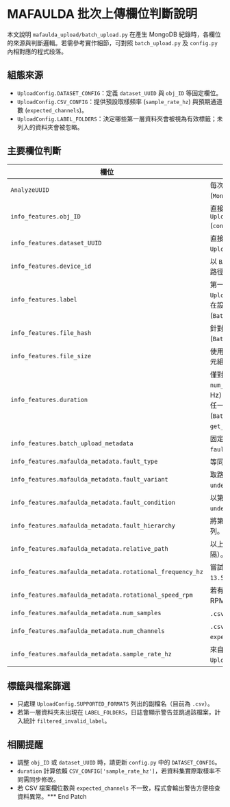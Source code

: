 # MAFAULDA 批次上傳欄位判斷說明

本文說明 `mafaulda_upload/batch_upload.py` 在產生 MongoDB 紀錄時，各欄位的來源與判斷邏輯。若需參考實作細節，可對照 `batch_upload.py` 及 `config.py` 內相對應的程式段落。

## 組態來源

- `UploadConfig.DATASET_CONFIG`：定義 `dataset_UUID` 與 `obj_ID` 等固定欄位。
- `UploadConfig.CSV_CONFIG`：提供預設取樣頻率 (`sample_rate_hz`) 與預期通道數 (`expected_channels`)。
- `UploadConfig.LABEL_FOLDERS`：決定哪些第一層資料夾會被視為有效標籤；未列入的資料夾會被忽略。

## 主要欄位判斷

| 欄位 | 判斷/來源說明 |
| ---- | ------------- |
| `AnalyzeUUID` | 每次上傳前以 `uuid.uuid4()` 產生全新 UUID (`MongoDBUploader.upload_file`)。 |
| `info_features.obj_ID` | 直接取自 `UploadConfig.DATASET_CONFIG['obj_ID']` (`config.py` 可調整)。 |
| `info_features.dataset_UUID` | 直接取自 `UploadConfig.DATASET_CONFIG['dataset_UUID']`。 |
| `info_features.device_id` | 以 `BATCH_UPLOAD_{label.upper()}` 組成，`label` 由路徑判斷（見下）。 |
| `info_features.label` | 第一層資料夾名稱對應 `UploadConfig.LABEL_FOLDERS` 的 key；若資料夾不在設定中則整個檔案略過 (`BatchUploader.scan_directory`)。 |
| `info_features.file_hash` | 針對檔案內容計算 SHA-256 (`BatchUploader.calculate_file_hash`)。 |
| `info_features.file_size` | 使用 `Path.stat().st_size` 取得原始檔案大小（位元組）。 |
| `info_features.duration` | 僅對 `.csv` 檔案計算：先逐行統計總筆數 `num_samples`，再以 `sample_rate_hz`（預設 51,200 Hz）換算時間 `num_samples / sample_rate_hz`。若任一步驟失敗則為 `None` (`BatchUploader._get_csv_metadata` 與 `get_file_metadata`)。 |
| `info_features.batch_upload_metadata` | 固定填入上傳方式、時間、來源程式名稱；若有 `fault_condition` 亦會附帶。 |
| `info_features.mafaulda_metadata.fault_type` | 等同 `label`。 |
| `info_features.mafaulda_metadata.fault_variant` | 取路徑第二層資料夾（例如 `underhang/ball_fault/6g` → `ball_fault`）。 |
| `info_features.mafaulda_metadata.fault_condition` | 以第二層之後的路徑名稱以 `/` 串接，例如 `underhang/ball_fault/6g`。 |
| `info_features.mafaulda_metadata.fault_hierarchy` | 將第二層開始直到檔案前一層的資料夾順序存成陣列。 |
| `info_features.mafaulda_metadata.relative_path` | 以上傳根目錄為參考，紀錄相對路徑（使用 `/` 分隔）。 |
| `info_features.mafaulda_metadata.rotational_frequency_hz` | 嘗試將檔名（不含副檔名）轉換成數值，例如 `13.5168.csv` → 13.5168。若轉換失敗則忽略。 |
| `info_features.mafaulda_metadata.rotational_speed_rpm` | 若有 `rotational_frequency_hz`，再乘以 60 計算成 RPM。 |
| `info_features.mafaulda_metadata.num_samples` | `.csv` 檔案逐行統計的資料列數。 |
| `info_features.mafaulda_metadata.num_channels` | `.csv` 第一列非空行的欄位數，用於檢查是否符合 `expected_channels`。 |
| `info_features.mafaulda_metadata.sample_rate_hz` | 來自 `UploadConfig.CSV_CONFIG['sample_rate_hz']`。 |

## 標籤與檔案篩選

- 只處理 `UploadConfig.SUPPORTED_FORMATS` 列出的副檔名（目前為 `.csv`）。
- 若第一層資料夾未出現在 `LABEL_FOLDERS`，日誌會顯示警告並跳過該檔案，計入統計 `filtered_invalid_label`。

## 相關提醒

- 調整 `obj_ID` 或 `dataset_UUID` 時，請更新 `config.py` 中的 `DATASET_CONFIG`。
- `duration` 計算依賴 `CSV_CONFIG['sample_rate_hz']`，若資料集實際取樣率不同需同步修改。
- 若 CSV 檔案欄位數與 `expected_channels` 不一致，程式會輸出警告方便檢查資料異常。*** End Patch
